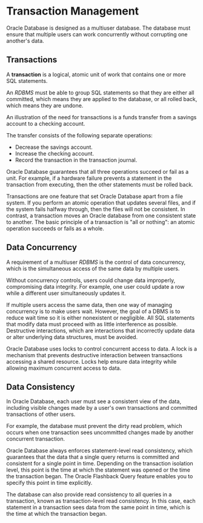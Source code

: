 # Transaction Management

Oracle Database is designed as a multiuser database. The database must ensure that multiple users can work concurrently without corrupting one another's data.

## Transactions

A **transaction** is a logical, atomic unit of work that contains one or more SQL statements.

An _RDBMS_ must be able to group SQL statements so that they are either all committed, which means they are applied to the database, or all rolled back, which means they are undone.

An illustration of the need for transactions is a funds transfer from a savings account to a checking account.

The transfer consists of the following separate operations:

- Decrease the savings account.
- Increase the checking account.
- Record the transaction in the transaction journal.

Oracle Database guarantees that all three operations succeed or fail as a unit. For example, if a hardware failure prevents a statement in the transaction from executing, then the other statements must be rolled back.

Transactions are one feature that set Oracle Database apart from a file system. If you perform an atomic operation that updates several files, and if the system fails halfway through, then the files will not be consistent. In contrast, a transaction moves an Oracle database from one consistent state to another. The basic principle of a transaction is "all or nothing": an atomic operation succeeds or fails as a whole.

## Data Concurrency

A requirement of a multiuser _RDBMS_ is the control of data concurrency, which is the simultaneous access of the same data by multiple users.

Without concurrency controls, users could change data improperly, compromising data integrity. For example, one user could update a row while a different user simultaneously updates it.

If multiple users access the same data, then one way of managing concurrency is to make users wait. However, the goal of a DBMS is to reduce wait time so it is either nonexistent or negligible. All SQL statements that modify data must proceed with as little interference as possible. Destructive interactions, which are interactions that incorrectly update data or alter underlying data structures, must be avoided.

Oracle Database uses locks to control concurrent access to data. A lock is a mechanism that prevents destructive interaction between transactions accessing a shared resource. Locks help ensure data integrity while allowing maximum concurrent access to data.

## Data Consistency

In Oracle Database, each user must see a consistent view of the data, including visible changes made by a user's own transactions and committed transactions of other users.

For example, the database must prevent the dirty read problem, which occurs when one transaction sees uncommitted changes made by another concurrent transaction.

Oracle Database always enforces statement-level read consistency, which guarantees that the data that a single query returns is committed and consistent for a single point in time. Depending on the transaction isolation level, this point is the time at which the statement was opened or the time the transaction began. The Oracle Flashback Query feature enables you to specify this point in time explicitly.

The database can also provide read consistency to all queries in a transaction, known as transaction-level read consistency. In this case, each statement in a transaction sees data from the same point in time, which is the time at which the transaction began.
